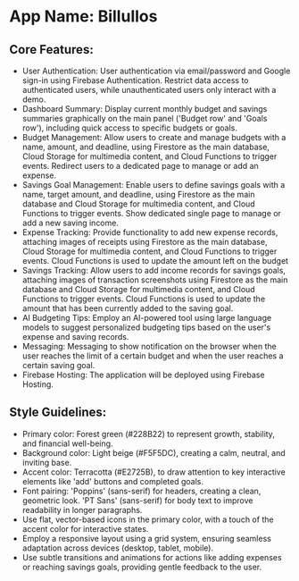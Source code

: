 # **App Name**: Billullos

## Core Features:

- User Authentication: User authentication via email/password and Google sign-in using Firebase Authentication. Restrict data access to authenticated users, while unauthenticated users only interact with a demo.
- Dashboard Summary: Display current monthly budget and savings summaries graphically on the main panel ('Budget row' and 'Goals row'), including quick access to specific budgets or goals.
- Budget Management: Allow users to create and manage budgets with a name, amount, and deadline, using Firestore as the main database, Cloud Storage for multimedia content, and Cloud Functions to trigger events. Redirect users to a dedicated page to manage or add an expense.
- Savings Goal Management: Enable users to define savings goals with a name, target amount, and deadline, using Firestore as the main database and Cloud Storage for multimedia content, and Cloud Functions to trigger events. Show dedicated single page to manage or add a new saving income.
- Expense Tracking: Provide functionality to add new expense records, attaching images of receipts using Firestore as the main database, Cloud Storage for multimedia content, and Cloud Functions to trigger events. Cloud Functions is used to update the amount left on the budget
- Savings Tracking: Allow users to add income records for savings goals, attaching images of transaction screenshots using Firestore as the main database and Cloud Storage for multimedia content, and Cloud Functions to trigger events. Cloud Functions is used to update the amount that has been currently added to the saving goal.
- AI Budgeting Tips: Employ an AI-powered tool using large language models to suggest personalized budgeting tips based on the user's expense and saving records.
- Messaging: Messaging to show notification on the browser when the user reaches the limit of a certain budget and when the user reaches a certain saving goal.
- Firebase Hosting: The application will be deployed using Firebase Hosting.

## Style Guidelines:

- Primary color: Forest green (#228B22) to represent growth, stability, and financial well-being.
- Background color: Light beige (#F5F5DC), creating a calm, neutral, and inviting base.
- Accent color: Terracotta (#E2725B), to draw attention to key interactive elements like 'add' buttons and completed goals.
- Font pairing: 'Poppins' (sans-serif) for headers, creating a clean, geometric look. 'PT Sans' (sans-serif) for body text to improve readability in longer paragraphs.
- Use flat, vector-based icons in the primary color, with a touch of the accent color for interactive states.
- Employ a responsive layout using a grid system, ensuring seamless adaptation across devices (desktop, tablet, mobile).
- Use subtle transitions and animations for actions like adding expenses or reaching savings goals, providing gentle feedback to the user.